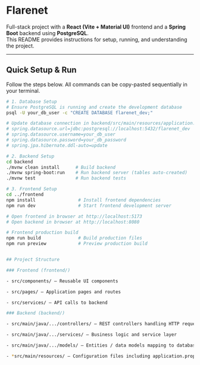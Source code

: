 # Flarenet

Full-stack project with a **React (Vite + Material UI)** frontend and a **Spring Boot** backend using **PostgreSQL**.  
This README provides instructions for setup, running, and understanding the project.

---

## Quick Setup & Run

Follow the steps below. All commands can be copy-pasted sequentially in your terminal.

```bash
# 1. Database Setup
# Ensure PostgreSQL is running and create the development database
psql -U your_db_user -c "CREATE DATABASE flarenet_dev;"

# Update database connection in backend/src/main/resources/application.properties:
# spring.datasource.url=jdbc:postgresql://localhost:5432/flarenet_dev
# spring.datasource.username=your_db_user
# spring.datasource.password=your_db_password
# spring.jpa.hibernate.ddl-auto=update

# 2. Backend Setup
cd backend
./mvnw clean install      # Build backend
./mvnw spring-boot:run    # Run backend server (tables auto-created)
./mvnw test               # Run backend tests

# 3. Frontend Setup
cd ../frontend
npm install                # Install frontend dependencies
npm run dev                # Start frontend development server

# Open frontend in browser at http://localhost:5173
# Open backend in browser at http://localhost:8080

# Frontend production build
npm run build              # Build production files
npm run preview            # Preview production build


## Project Structure

### Frontend (frontend/)

- src/components/ — Reusable UI components

- src/pages/ — Application pages and routes

- src/services/ — API calls to backend

### Backend (backend/)

- src/main/java/.../controllers/ — REST controllers handling HTTP requests

- src/main/java/.../services/ — Business logic and service layer

- src/main/java/.../models/ — Entities / data models mapping to database tables

- *src/main/resources/ — Configuration files including application.properties
